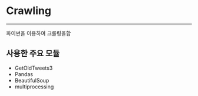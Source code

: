# Crawling
---
  파이썬을 이용하여 크롤링을함
  
 
## 사용한 주요 모듈
  - GetOldTweets3
  - Pandas
  - BeautifulSoup
  - multiprocessing
